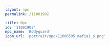 ```yaml
---
layout: npc
permalink: /11001902

title: Npc
id: '11001902'
npc_name: 'Bodyguard'
icon_url: 'portrait/npc/11000505_mafia1_p.png'
---
```

